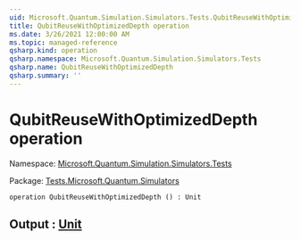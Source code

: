 ```yaml
---
uid: Microsoft.Quantum.Simulation.Simulators.Tests.QubitReuseWithOptimizedDepth
title: QubitReuseWithOptimizedDepth operation
ms.date: 3/26/2021 12:00:00 AM
ms.topic: managed-reference
qsharp.kind: operation
qsharp.namespace: Microsoft.Quantum.Simulation.Simulators.Tests
qsharp.name: QubitReuseWithOptimizedDepth
qsharp.summary: ''
---
```


# QubitReuseWithOptimizedDepth operation

Namespace: [Microsoft.Quantum.Simulation.Simulators.Tests](xref:Microsoft.Quantum.Simulation.Simulators.Tests)

Package: [Tests.Microsoft.Quantum.Simulators](https://nuget.org/packages/Tests.Microsoft.Quantum.Simulators)




```qsharp
operation QubitReuseWithOptimizedDepth () : Unit
```


## Output : [Unit](xref:microsoft.quantum.lang-ref.unit)


